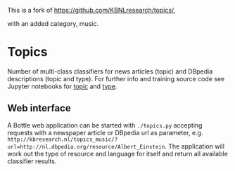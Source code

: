 This is a fork of https://github.com/KBNLresearch/topics/,

with an added category, music.


# Topics

Number of multi-class classifiers for news articles (topic) and DBpedia descriptions (topic and type). For further info and training source code see Jupyter notebooks for [topic](https://github.com/KBNLresearch/topics/blob/master/topics.ipynb) and [type](https://github.com/KBNLresearch/topics/blob/master/type.ipynb).

## Web interface

A Bottle web application can be started with `./topics.py` accepting requests with a newspaper article or DBpedia url as parameter, e.g. `http://kbresearch.nl/topics_music/?url=http://nl.dbpedia.org/resource/Albert_Einstein`. The application will work out the type of resource and language for itself and return all available classifier results.
